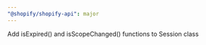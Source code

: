 ```yaml
---
"@shopify/shopify-api": major
---
```


Add isExpired() and isScopeChanged() functions to Session class
